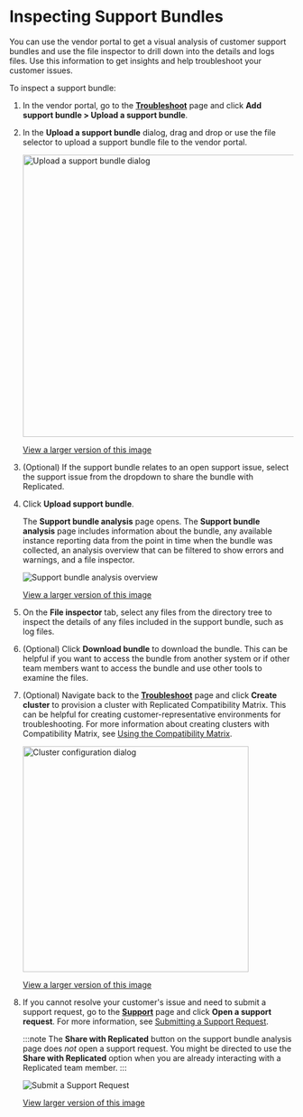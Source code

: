 # Inspecting Support Bundles

You can use the vendor portal to get a visual analysis of customer support bundles and use the file inspector to drill down into the details and logs files. Use this information to get insights and help troubleshoot your customer issues.

To inspect a support bundle:

1. In the vendor portal, go to the [**Troubleshoot**](https://vendor.replicated.com/troubleshoot) page and click **Add support bundle > Upload a support bundle**.

1. In the **Upload a support bundle** dialog, drag and drop or use the file selector to upload a support bundle file to the vendor portal.

   <img alt="Upload a support bundle dialog" src="/images/support-bundle-analyze.png" width="500px"/>

   [View a larger version of this image](/images/support-bundle-analyze.png)

1. (Optional) If the support bundle relates to an open support issue, select the support issue from the dropdown to share the bundle with Replicated.

1. Click **Upload support bundle**.

   The **Support bundle analysis** page opens. The **Support bundle analysis** page includes information about the bundle, any available instance reporting data from the point in time when the bundle was collected, an analysis overview that can be filtered to show errors and warnings, and a file inspector.

   ![Support bundle analysis overview](/images/support-bundle-analysis-overview.png)

   [View a larger version of this image](/images/support-bundle-analysis-overview.png)

1. On the **File inspector** tab, select any files from the directory tree to inspect the details of any files included in the support bundle, such as log files.

1. (Optional) Click **Download bundle** to download the bundle. This can be helpful if you want to access the bundle from another system or if other team members want to access the bundle and use other tools to examine the files.

1. (Optional) Navigate back to the [**Troubleshoot**](https://vendor.replicated.com/troubleshoot) page and click **Create cluster** to provision a cluster with Replicated Compatibility Matrix. This can be helpful for creating customer-representative environments for troubleshooting. For more information about creating clusters with Compatibility Matrix, see [Using the Compatibility Matrix](testing-how-to).

    <img alt="Cluster configuration dialog" src="/images/cmx-cluster-configuration.png" width="400px"/>

    [View a larger version of this image](/images/cmx-cluster-configuration.png)

1. If you cannot resolve your customer's issue and need to submit a support request, go to the [**Support**](https://vendor.replicated.com/) page and click **Open a support request**. For more information, see [Submitting a Support Request](support-submit-request).

   :::note
   The **Share with Replicated** button on the support bundle analysis page does _not_ open a support request. You might be directed to use the **Share with Replicated** option when you are already interacting with a Replicated team member.
   :::

   ![Submit a Support Request](/images/support.png)

   [View larger version of this image](/images/support.png)
